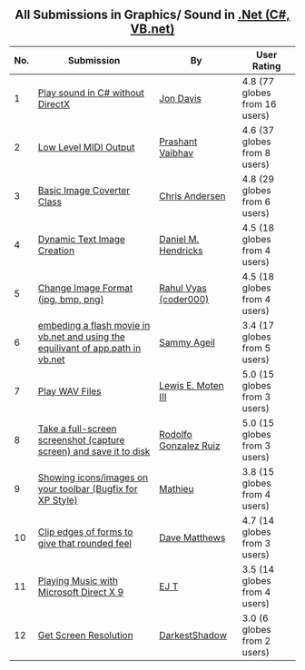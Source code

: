 ﻿<div align="center">

## All Submissions in Graphics/ Sound in [\.Net \(C\#, VB\.net\)](../ByWorld/net-c-vb-net.md)

</div>

No.  | Submission | By   | User Rating
---- | ---------- | ---- | -----------
1 | [Play sound in C\# without DirectX<br />](https://github.com/Planet-Source-Code/jon-davis-play-sound-in-c-without-directx__10-1041) | [Jon Davis](../ByAuthor/jon-davis.md) | 4.8 (77 globes from 16 users)
2 | [Low Level MIDI Output<br />](https://github.com/Planet-Source-Code/prashant-vaibhav-low-level-midi-output__10-2109) | [Prashant Vaibhav](../ByAuthor/prashant-vaibhav.md) | 4.6 (37 globes from 8 users)
3 | [Basic Image Coverter Class<br />](https://github.com/Planet-Source-Code/chris-andersen-basic-image-coverter-class__10-325) | [Chris Andersen](../ByAuthor/chris-andersen.md) | 4.8 (29 globes from 6 users)
4 | [Dynamic Text Image Creation<br />](https://github.com/Planet-Source-Code/daniel-m-hendricks-dynamic-text-image-creation__10-2735) | [Daniel M\. Hendricks](../ByAuthor/daniel-m-hendricks.md) | 4.5 (18 globes from 4 users)
5 | [Change Image Format \(jpg, bmp, png\)<br />](https://github.com/Planet-Source-Code/rahul-vyas-coder000-change-image-format-jpg-bmp-png__10-3429) | [Rahul Vyas \(coder000\)](../ByAuthor/rahul-vyas-coder000.md) | 4.5 (18 globes from 4 users)
6 | [embeding a flash movie in vb\.net and using the equilivant of app\.path in vb\.net<br />](https://github.com/Planet-Source-Code/sammy-ageil-embeding-a-flash-movie-in-vb-net-and-using-the-equilivant-of-app-path-in-vb-ne__10-762) | [Sammy Ageil](../ByAuthor/sammy-ageil.md) | 3.4 (17 globes from 5 users)
7 | [Play WAV Files<br />](https://github.com/Planet-Source-Code/lewis-e-moten-iii-play-wav-files__10-972) | [Lewis E\. Moten III](../ByAuthor/lewis-e-moten-iii.md) | 5.0 (15 globes from 3 users)
8 | [Take a full\-screen screenshot \(capture screen\) and save it to disk<br />](https://github.com/Planet-Source-Code/rodolfo-gonzalez-ruiz-take-a-full-screen-screenshot-capture-screen-and-save-it-to-disk__10-5094) | [Rodolfo Gonzalez Ruiz](../ByAuthor/rodolfo-gonzalez-ruiz.md) | 5.0 (15 globes from 3 users)
9 | [Showing icons/images on your toolbar \(Bugfix for XP Style\)<br />](https://github.com/Planet-Source-Code/mathieu-showing-icons-images-on-your-toolbar-bugfix-for-xp-style__10-1791) | [Mathieu](../ByAuthor/mathieu.md) | 3.8 (15 globes from 4 users)
10 | [Clip edges of forms to give that rounded feel<br />](https://github.com/Planet-Source-Code/dave-matthews-clip-edges-of-forms-to-give-that-rounded-feel__10-990) | [Dave Matthews](../ByAuthor/dave-matthews.md) | 4.7 (14 globes from 3 users)
11 | [Playing Music with Microsoft Direct X 9<br />](https://github.com/Planet-Source-Code/ej-t-playing-music-with-microsoft-direct-x-9__10-913) | [EJ T](../ByAuthor/ej-t.md) | 3.5 (14 globes from 4 users)
12 | [Get Screen Resolution<br />](https://github.com/Planet-Source-Code/darkestshadow-get-screen-resolution__10-4374) | [DarkestShadow](../ByAuthor/darkestshadow.md) | 3.0 (6 globes from 2 users)
